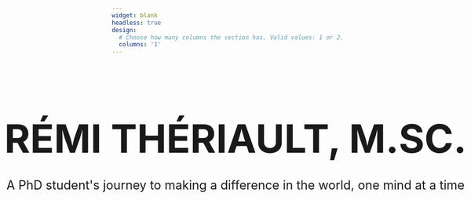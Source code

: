 ```yaml
---
widget: blank
headless: true
design:
  # Choose how many columns the section has. Valid values: 1 or 2.
  columns: '1'
---
```






<div class="container">
  <div class="center">
    <div style="text-align:center; margin: auto"> <h1 style="font-size: 80px; text-size-adjust: auto"> RÉMI THÉRIAULT, M.SC. </h1> </div>
  </div>
</div>


<div class="container">
  <div class="center"; style="text-align:center; font-size: 25px; margin: auto">
    <p> A PhD student's journey to making a difference in the world, one mind at a time </p>
  </div>
</div>



<style>
.container {
  height: 125px;
  position: relative;
  <! -- border: 3px; -->
}
.center {
  margin: 0;
  position: absolute;
  top: 100%;
  left: 50%;
  -ms-transform: translate(-50%, -50%);
  transform: translate(-50%, -50%);
  white-space: nowrap;
}
</style>